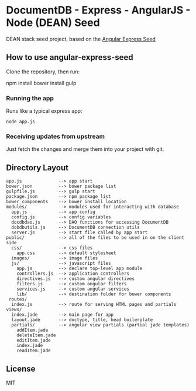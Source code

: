 # DocumentDB - Express - AngularJS - Node (DEAN) Seed

DEAN stack seed project, based on the [Angular Express Seed](https://github.com/btford/angular-express-seed)

## How to use angular-express-seed

Clone the repository, then run:

npm install
bower install
gulp

### Running the app

Runs like a typical express app:

    node app.js

### Receiving updates from upstream

Just fetch the changes and merge them into your project with git.


## Directory Layout
    
    app.js              --> app start
    bower.json          --> bower package list
    gulpfile.js         --> gulp start
    package.json        --> npm package list
    bower_components    --> bower install location
    modules/            --> modules used for interacting with database
      app.js            --> app config
      config.js         --> config variables
      docdbdao.js       --> DAO functions for accessing DocumentDB
      dobdbutils.js     --> DocumentDB connection utils
      server.js         --> start file called by app start
    public/             --> all of the files to be used in on the client side
      css/              --> css files
        app.css         --> default stylesheet
      images/           --> image files
      js/               --> javascript files
        app.js          --> declare top-level app module
        controllers.js  --> application controllers
        directives.js   --> custom angular directives
        filters.js      --> custom angular filters
        services.js     --> custom angular services
        lib/            --> destination folder for bower components
     routes/
      index.js          --> route for serving HTML pages and partials
    views/
      index.jade        --> main page for app
      layout.jade       --> doctype, title, head boilerplate
      partials/         --> angular view partials (partial jade templates)
        addItem.jade
        deleteItem.jade
        editItem.jade
        index.jade
        readItem.jade


## License
MIT
